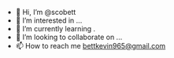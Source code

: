 - 👋 Hi, I’m @scobett
- 👀 I’m interested in ...
- 🌱 I’m currently learning .
- 💞️ I’m looking to collaborate on ...
- 📫 How to reach me bettkevin965@gmail.com

<!---
scobett/scobett is a ✨ special ✨ repository because its `README.md` (this file) appears on your GitHub profile.
You can click the Preview link to take a look at your changes.
--->
